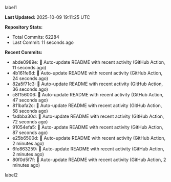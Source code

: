 
label1 
<!-- ACTIVITY_START -->
**Last Updated:** 2025-10-09 19:11:25 UTC

**Repository Stats:**
- Total Commits: 62284
- Last Commit: 11 seconds ago

**Recent Commits:**
- abde0989e: 🤖 Auto-update README with recent activity (GitHub Action, 11 seconds ago)
- 4b161fe6d: 🤖 Auto-update README with recent activity (GitHub Action, 24 seconds ago)
- 82a5f71c3: 🤖 Auto-update README with recent activity (GitHub Action, 36 seconds ago)
- c8f156006: 🤖 Auto-update README with recent activity (GitHub Action, 47 seconds ago)
- 811bafa2c: 🤖 Auto-update README with recent activity (GitHub Action, 58 seconds ago)
- fadbba30d: 🤖 Auto-update README with recent activity (GitHub Action, 72 seconds ago)
- 91054efa5: 🤖 Auto-update README with recent activity (GitHub Action, 87 seconds ago)
- e25b6500d: 🤖 Auto-update README with recent activity (GitHub Action, 2 minutes ago)
- 6fe863259: 🤖 Auto-update README with recent activity (GitHub Action, 2 minutes ago)
- 80f0d5f7f: 🤖 Auto-update README with recent activity (GitHub Action, 2 minutes ago)
<!-- ACTIVITY_END -->

label2
